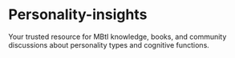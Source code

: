 # Personality-insights
Your trusted resource for MBtI knowledge, books, and community discussions about personality types and cognitive functions.
